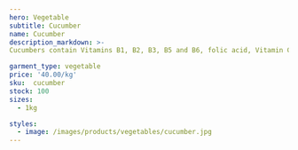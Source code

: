 ```yaml
---
hero: Vegetable
subtitle: Cucumber
name: Cucumber
description_markdown: >-
Cucumbers contain Vitamins B1, B2, B3, B5 and B6, folic acid, Vitamin C, calcium, iron, magnesium, phosphorus, potassium and zinc. The term, cool as a cucumber is actually derived from the cucumber’s ability to cool the temperature of the blood. Also, when applied topically, cucumber really does cool the blood and ease facial swelling, which is why cucumbers are so popular in facial regimens.

garment_type: vegetable
price: '40.00/kg'
sku:  cucumber
stock: 100
sizes:
  - 1kg

styles:
  - image: /images/products/vegetables/cucumber.jpg
---
```

